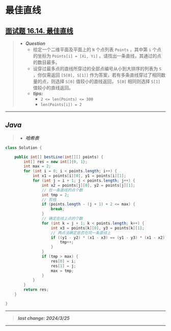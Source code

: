 # 最佳直线

## [面试题 16.14. 最佳直线](https://leetcode.cn/problems/best-line-lcci/)

> - ***Question***
>   - 给定一个二维平面及平面上的 `N` 个点列表 `Points` ，其中第 `i` 个点的坐标为 `Points[i] = [Xi, Yi]` 。请找出一条直线，其通过的点的数目最多。
>   - 设穿过最多点的直线所穿过的全部点编号从小到大排序的列表为 `S` ，你仅需返回 `[S[0], S[1]]` 作为答案，若有多条直线穿过了相同数量的点，则选择 `S[0]` 值较小的直线返回， `S[0]` 相同则选择 `S[1]` 值较小的直线返回。
>   - ***tips:***
>     - `2 <= len(Points) <= 300`
>     - `len(Points[i]) = 2`

---

## *Java*

> - ***哈希表***

```java
class Solution {

    public int[] bestLine(int[][] points) {
        int[] res = new int[]{0, 1};
        int max = 2;
        for (int i = 0; i < points.length; i++) {
            int x1 = points[i][0], y1 = points[i][1];
            for (int j = i + 1; j < points.length; j++) {
                int x2 = points[j][0], y2 = points[j][1];
                // 在一条直线的点个数
                int tmp = 2;
                // 剪枝
                if (points.length - (j + 1) + 2 <= max) {
                    break;
                }
                // 确定在线上点的个数
                for (int k = j + 1; k < points.length; k++) {
                    int x3 = points[k][0], y3 = points[k][1];
                    // 两点法确定是否在同一条直线上
                    if ((y1 - y2) * (x1 - x3) == (y1 - y3) * (x1 - x2)) {
                        tmp++;
                    }
                }
                if (tmp > max) {
                    res[0] = i;
                    res[1] = j;
                    max = tmp;
                }
            }
        }
        return res;
    }

}
```

---

> ***last change: 2024/3/25***

---
